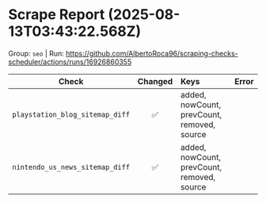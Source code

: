 # Scrape Report (2025-08-13T03:43:22.568Z)

Group: `seo`  |  Run: https://github.com/AlbertoRoca96/scraping-checks-scheduler/actions/runs/16926860355

| Check | Changed | Keys | Error |
|---|:---:|:--|:--|
| `playstation_blog_sitemap_diff` | ✅ | added, nowCount, prevCount, removed, source |  |
| `nintendo_us_news_sitemap_diff` | ✅ | added, nowCount, prevCount, removed, source |  |
